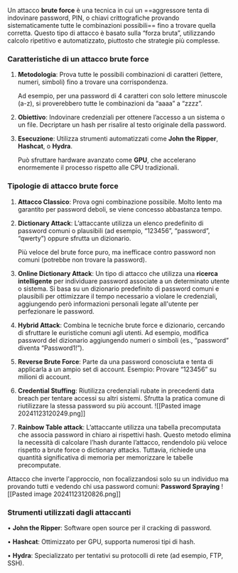 Un attacco **brute force** è una tecnica in cui un ==aggressore tenta di indovinare password, PIN, o chiavi crittografiche provando sistematicamente tutte le combinazioni possibili== fino a trovare quella corretta. Questo tipo di attacco è basato sulla “forza bruta”, utilizzando calcolo ripetitivo e automatizzato, piuttosto che strategie più complesse.

### Caratteristiche di un attacco brute force

1. **Metodologia**:
	Prova tutte le possibili combinazioni di caratteri (lettere, numeri, simboli) fino a trovare una corrispondenza.
	
	Ad esempio, per una password di 4 caratteri con solo lettere minuscole (a-z), si proverebbero tutte le combinazioni da “aaaa” a “zzzz”.

2. **Obiettivo**:
	Indovinare credenziali per ottenere l’accesso a un sistema o un file.
	Decriptare un hash per risalire al testo originale della password.

3. **Esecuzione**:
	Utilizza strumenti automatizzati come **John the Ripper**, **Hashcat**, o **Hydra**.
	
	Può sfruttare hardware avanzato come **GPU**, che accelerano enormemente il processo rispetto alle CPU tradizionali.

### Tipologie di attacco brute force

1. **Attacco Classico**:
	Prova ogni combinazione possibile.
	Molto lento ma garantito per password deboli, se viene concesso abbastanza tempo.

2. **Dictionary Attack**:
	L’attaccante utilizza un elenco predefinito di password comuni o plausibili (ad esempio, “123456”, “password”, “qwerty”) oppure sfrutta un dizionario.
	
	Più veloce del brute force puro, ma inefficace contro password non comuni (potrebbe non trovare la password).

3. **Online Dictionary Attack**:
	Un tipo di attacco che utilizza una **ricerca intelligente** per individuare password associate a un determinato utente o sistema. Si basa su un dizionario predefinito di password comuni e plausibili per ottimizzare il tempo necessario a violare le credenziali, aggiungendo però informazioni personali legate all'utente per perfezionare le password.

5. **Hybrid Attack**:
	Combina le tecniche brute force e dizionario, cercando di sfruttare le euristiche comuni agli utenti.
	Ad esempio, modifica password del dizionario aggiungendo numeri o simboli (es., “password” diventa “Password1!”).

5. **Reverse Brute Force**:
	Parte da una password conosciuta e tenta di applicarla a un ampio set di account.
	Esempio: Provare “123456” su milioni di account.

6. **Credential Stuffing**:
	Riutilizza credenziali rubate in precedenti data breach per tentare accessi su altri sistemi.
	Sfrutta la pratica comune di riutilizzare la stessa password su più account.
	![[Pasted image 20241123120249.png]]

7. **Rainbow Table attack**:
	L’attaccante utilizza una tabella precomputata che associa password in chiaro ai rispettivi hash. Questo metodo elimina la necessità di calcolare l’hash durante l’attacco, rendendolo più veloce rispetto a brute force o dictionary attacks. Tuttavia, richiede una quantità significativa di memoria per memorizzare le tabelle precomputate.


Attacco che inverte l'approccio, non focalizzandosi solo su un individuo ma provando tutti e vedendo chi usa password comuni: **Password Spraying**
![[Pasted image 20241123120826.png]]

### Strumenti utilizzati dagli attaccanti

• **John the Ripper**: Software open source per il cracking di password.

• **Hashcat**: Ottimizzato per GPU, supporta numerosi tipi di hash.

• **Hydra**: Specializzato per tentativi su protocolli di rete (ad esempio, FTP, SSH).